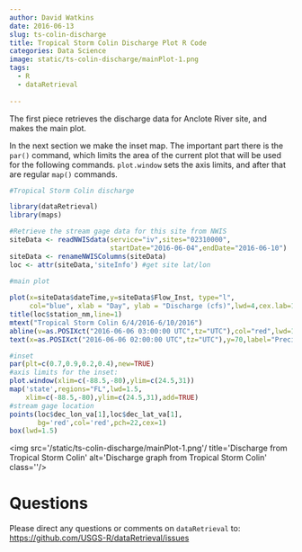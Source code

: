 ```yaml
---
author: David Watkins
date: 2016-06-13
slug: ts-colin-discharge
title: Tropical Storm Colin Discharge Plot R Code
categories: Data Science
image: static/ts-colin-discharge/mainPlot-1.png
tags: 
  - R
  - dataRetrieval
 
---
```

The first piece retrieves the discharge data for Anclote River site, and makes the main plot.

In the next section we make the inset map. The important part there is the `par()` command, which limits the area of the current plot that will be used for the following commands. `plot.window` sets the axis limits, and after that are regular `map()` commands.

``` r
#Tropical Storm Colin discharge

library(dataRetrieval)
library(maps)

#Retrieve the stream gage data for this site from NWIS
siteData <- readNWISdata(service="iv",sites="02310000",
                         startDate="2016-06-04",endDate="2016-06-10")
siteData <- renameNWISColumns(siteData)
loc <- attr(siteData,'siteInfo') #get site lat/lon

#main plot
 
plot(x=siteData$dateTime,y=siteData$Flow_Inst, type="l", 
     col="blue", xlab = "Day", ylab = "Discharge (cfs)",lwd=4,cex.lab=1.5,cex.axis=1.25)
title(loc$station_nm,line=1)
mtext("Tropical Storm Colin 6/4/2016-6/10/2016")
abline(v=as.POSIXct("2016-06-06 03:00:00 UTC",tz="UTC"),col="red",lwd=1.5)
text(x=as.POSIXct("2016-06-06 02:00:00 UTC",tz="UTC"),y=70,label="Precipitation begins early Monday",srt=90,pos=3)

#inset
par(plt=c(0.7,0.9,0.2,0.4),new=TRUE)  
#axis limits for the inset:
plot.window(xlim=c(-88.5,-80),ylim=c(24.5,31))  
map('state',regions="FL",lwd=1.5,
    xlim=c(-88.5,-80),ylim=c(24.5,31),add=TRUE)
#stream gage location
points(loc$dec_lon_va[1],loc$dec_lat_va[1],
       bg='red',col='red',pch=22,cex=1) 
box(lwd=1.5)
```

<img src='/static/ts-colin-discharge/mainPlot-1.png'/ title='Discharge from Tropical Storm Colin' alt='Discharge graph from Tropical Storm Colin' class=''/>

Questions
=========

Please direct any questions or comments on `dataRetrieval` to: <https://github.com/USGS-R/dataRetrieval/issues>

